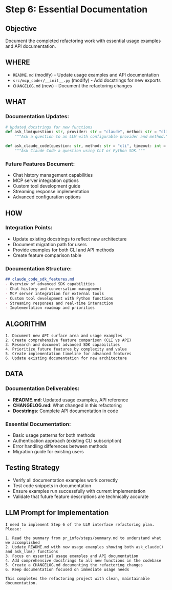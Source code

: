 # Step 6: Essential Documentation

## Objective
Document the completed refactoring work with essential usage examples and API documentation.

## WHERE
- `README.md` (modify) - Update usage examples and API documentation
- `src/mcp_coder/__init__.py` (modify) - Add docstrings for new exports
- `CHANGELOG.md` (new) - Document the refactoring changes

## WHAT
### Documentation Updates:
```python
# Updated docstrings for new functions
def ask_llm(question: str, provider: str = "claude", method: str = "cli", timeout: int = 30) -> str:
    """Ask a question to an LLM with configurable provider and method."""

def ask_claude_code(question: str, method: str = "cli", timeout: int = 30) -> str:
    """Ask Claude Code a question using CLI or Python SDK."""
```

### Future Features Document:
- Chat history management capabilities
- MCP server integration options
- Custom tool development guide
- Streaming response implementation
- Advanced configuration options

## HOW
### Integration Points:
- Update existing docstrings to reflect new architecture
- Document migration path for users
- Provide examples for both CLI and API methods
- Create feature comparison table

### Documentation Structure:
```markdown
## claude_code_sdk_features.md
- Overview of advanced SDK capabilities
- Chat history and conversation management  
- MCP server integration for external tools
- Custom tool development with Python functions
- Streaming responses and real-time interaction
- Implementation roadmap and priorities
```

## ALGORITHM
```pseudocode
1. Document new API surface area and usage examples
2. Create comprehensive feature comparison (CLI vs API)
3. Research and document advanced SDK capabilities  
4. Prioritize future features by complexity and value
5. Create implementation timeline for advanced features
6. Update existing documentation for new architecture
```

## DATA
### Documentation Deliverables:
- **README.md**: Updated usage examples, API reference
- **CHANGELOG.md**: What changed in this refactoring
- **Docstrings**: Complete API documentation in code

### Essential Documentation:
- Basic usage patterns for both methods
- Authentication approach (existing CLI subscription)
- Error handling differences between methods
- Migration guide for existing users

## Testing Strategy
- Verify all documentation examples work correctly
- Test code snippets in documentation
- Ensure examples run successfully with current implementation
- Validate that future feature descriptions are technically accurate

## LLM Prompt for Implementation
```
I need to implement Step 6 of the LLM interface refactoring plan. Please:

1. Read the summary from pr_info/steps/summary.md to understand what we accomplished
2. Update README.md with new usage examples showing both ask_claude() and ask_llm() functions
3. Focus on essential usage examples and API documentation
4. Add comprehensive docstrings to all new functions in the codebase
5. Create a CHANGELOG.md documenting the refactoring changes
6. Keep documentation focused on immediate usage needs

This completes the refactoring project with clean, maintainable documentation.
```
